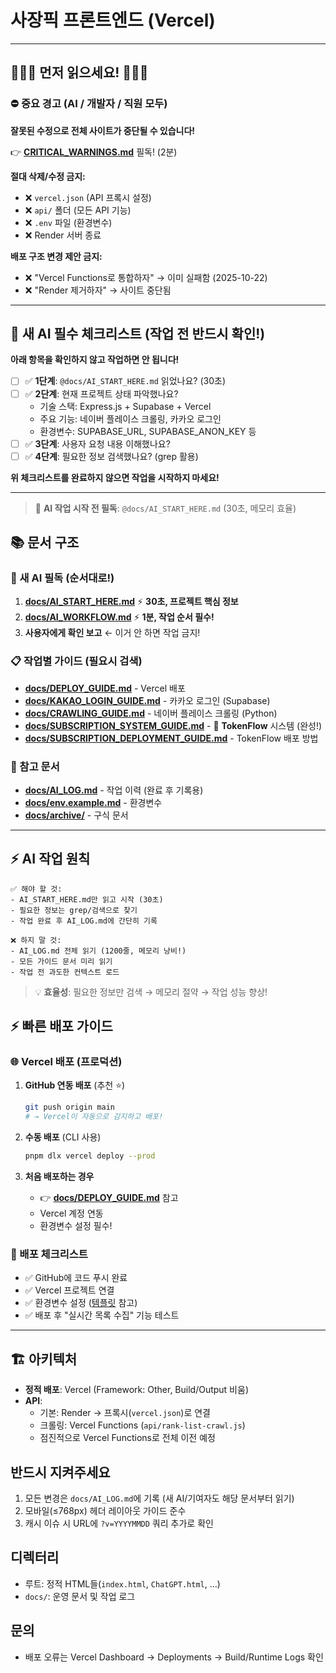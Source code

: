 # 사장픽 프론트엔드 (Vercel)

---

## 🚨🚨🚨 먼저 읽으세요! 🚨🚨🚨

### ⛔ 중요 경고 (AI / 개발자 / 직원 모두)

**잘못된 수정으로 전체 사이트가 중단될 수 있습니다!**

👉 **[CRITICAL_WARNINGS.md](./CRITICAL_WARNINGS.md)** 필독! (2분)

**절대 삭제/수정 금지:**
- ❌ `vercel.json` (API 프록시 설정)
- ❌ `api/` 폴더 (모든 API 기능)
- ❌ `.env` 파일 (환경변수)
- ❌ Render 서버 종료

**배포 구조 변경 제안 금지:**
- ❌ "Vercel Functions로 통합하자" → 이미 실패함 (2025-10-22)
- ❌ "Render 제거하자" → 사이트 중단됨

---

## 🚨 **새 AI 필수 체크리스트** (작업 전 반드시 확인!)

**아래 항목을 확인하지 않고 작업하면 안 됩니다!**

- [ ] ✅ **1단계**: `@docs/AI_START_HERE.md` 읽었나요? (30초)
- [ ] ✅ **2단계**: 현재 프로젝트 상태 파악했나요?
  - 기술 스택: Express.js + Supabase + Vercel
  - 주요 기능: 네이버 플레이스 크롤링, 카카오 로그인
  - 환경변수: SUPABASE_URL, SUPABASE_ANON_KEY 등
- [ ] ✅ **3단계**: 사용자 요청 내용 이해했나요?
- [ ] ✅ **4단계**: 필요한 정보 검색했나요? (grep 활용)

**위 체크리스트를 완료하지 않으면 작업을 시작하지 마세요!**

---

> 🤖 **AI 작업 시작 전 필독**: `@docs/AI_START_HERE.md` (30초, 메모리 효율)

## 📚 문서 구조

### 🚀 새 AI 필독 (순서대로!)
1. **[docs/AI_START_HERE.md](docs/AI_START_HERE.md)** ⚡ **30초, 프로젝트 핵심 정보**
2. **[docs/AI_WORKFLOW.md](docs/AI_WORKFLOW.md)** ⚡ **1분, 작업 순서 필수!**
3. **사용자에게 확인 보고** ← 이거 안 하면 작업 금지!

### 📋 작업별 가이드 (필요시 검색)
- **[docs/DEPLOY_GUIDE.md](docs/DEPLOY_GUIDE.md)** - Vercel 배포
- **[docs/KAKAO_LOGIN_GUIDE.md](docs/KAKAO_LOGIN_GUIDE.md)** - 카카오 로그인 (Supabase)
- **[docs/CRAWLING_GUIDE.md](docs/CRAWLING_GUIDE.md)** - 네이버 플레이스 크롤링 (Python)
- **[docs/SUBSCRIPTION_SYSTEM_GUIDE.md](docs/SUBSCRIPTION_SYSTEM_GUIDE.md)** - 🎯 **TokenFlow** 시스템 (완성!)
- **[docs/SUBSCRIPTION_DEPLOYMENT_GUIDE.md](docs/SUBSCRIPTION_DEPLOYMENT_GUIDE.md)** - TokenFlow 배포 방법

### 📖 참고 문서
- **[docs/AI_LOG.md](docs/AI_LOG.md)** - 작업 이력 (완료 후 기록용)
- **[docs/env.example.md](docs/env.example.md)** - 환경변수
- **[docs/archive/](docs/archive/)** - 구식 문서

---

## ⚡ AI 작업 원칙

```
✅ 해야 할 것:
- AI_START_HERE.md만 읽고 시작 (30초)
- 필요한 정보는 grep/검색으로 찾기
- 작업 완료 후 AI_LOG.md에 간단히 기록

❌ 하지 말 것:
- AI_LOG.md 전체 읽기 (1200줄, 메모리 낭비!)
- 모든 가이드 문서 미리 읽기
- 작업 전 과도한 컨텍스트 로드
```

> 💡 **효율성**: 필요한 정보만 검색 → 메모리 절약 → 작업 성능 향상!

## ⚡ 빠른 배포 가이드

### 🌐 Vercel 배포 (프로덕션)

1. **GitHub 연동 배포** (추천 ⭐)
   ```bash
   git push origin main
   # → Vercel이 자동으로 감지하고 배포!
   ```

2. **수동 배포** (CLI 사용)
   ```bash
   pnpm dlx vercel deploy --prod
   ```

3. **처음 배포하는 경우**
   - 👉 **[docs/DEPLOY_GUIDE.md](docs/DEPLOY_GUIDE.md)** 참고
   - Vercel 계정 연동
   - 환경변수 설정 필수!

### 📝 배포 체크리스트

- ✅ GitHub에 코드 푸시 완료
- ✅ Vercel 프로젝트 연결
- ✅ 환경변수 설정 ([템플릿](docs/env.example.md) 참고)
- ✅ 배포 후 "실시간 목록 수집" 기능 테스트

---

## 🏗️ 아키텍처

- **정적 배포**: Vercel (Framework: Other, Build/Output 비움)
- **API**: 
  - 기본: Render → 프록시(`vercel.json`)로 연결
  - 크롤링: Vercel Functions (`api/rank-list-crawl.js`)
  - 점진적으로 Vercel Functions로 전체 이전 예정

## 반드시 지켜주세요

1. 모든 변경은 `docs/AI_LOG.md`에 기록 (새 AI/기여자도 해당 문서부터 읽기)
2. 모바일(≤768px) 헤더 레이아웃 가이드 준수
3. 캐시 이슈 시 URL에 `?v=YYYYMMDD` 쿼리 추가로 확인

## 디렉터리

- 루트: 정적 HTML들(`index.html`, `ChatGPT.html`, …)
- `docs/`: 운영 문서 및 작업 로그

## 문의

- 배포 오류는 Vercel Dashboard → Deployments → Build/Runtime Logs 확인
